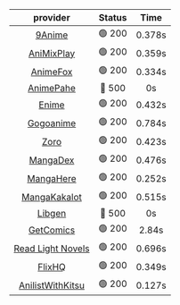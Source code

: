 | **provider** | **Status** | **Time** |
|:--------:|:------:|:----:|
|  [9Anime](https://9anime.to)  | 🟢 200 | 0.378s |
|  [AniMixPlay](https://animixplay.to)  | 🟢 200 | 0.359s |
|  [AnimeFox](https://animefox.tv)  | 🟢 200 | 0.334s |
| [AnimePahe](https://animepahe.com) | 🔴 500 | 0s |
|  [Enime](https://enime.moe)  | 🟢 200 | 0.432s |
|  [Gogoanime](https://gogoanime.gg)  | 🟢 200 | 0.784s |
|  [Zoro](https://zoro.to)  | 🟢 200 | 0.423s |
|  [MangaDex](https://mangadex.org)  | 🟢 200 | 0.476s |
|  [MangaHere](http://www.mangahere.cc)  | 🟢 200 | 0.252s |
|  [MangaKakalot](https://mangakakalot.com)  | 🟢 200 | 0.515s |
| [Libgen](http://libgen) | 🔴 500 | 0s |
|  [GetComics](https://getcomics.info/)  | 🟢 200 | 2.84s |
|  [Read Light Novels](https://readlightnovels.net)  | 🟢 200 | 0.696s |
|  [FlixHQ](https://flixhq.to)  | 🟢 200 | 0.349s |
|  [AnilistWithKitsu](https://anilist.co)  | 🟢 200 | 0.127s |
